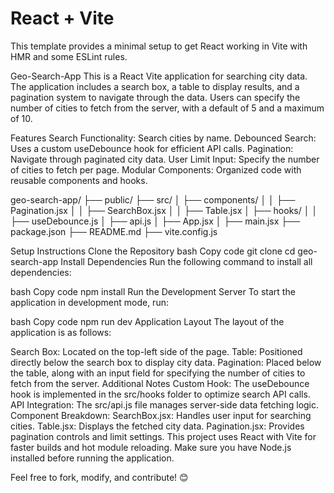 # React + Vite

This template provides a minimal setup to get React working in Vite with HMR and some ESLint rules.

Geo-Search-App
This is a React Vite application for searching city data. The application includes a search box, a table to display results, and a pagination system to navigate through the data. Users can specify the number of cities to fetch from the server, with a default of 5 and a maximum of 10.

Features
Search Functionality: Search cities by name.
Debounced Search: Uses a custom useDebounce hook for efficient API calls.
Pagination: Navigate through paginated city data.
User Limit Input: Specify the number of cities to fetch per page.
Modular Components: Organized code with reusable components and hooks.

geo-search-app/
├── public/
├── src/
│   ├── components/
│   │   ├── Pagination.jsx
│   │   ├── SearchBox.jsx
│   │   ├── Table.jsx
│   ├── hooks/
│   │   ├── useDebounce.js
│   ├── api.js
│   ├── App.jsx
│   ├── main.jsx
├── package.json
├── README.md
├── vite.config.js



Setup Instructions
Clone the Repository
bash
Copy code
git clone <repository-url>
cd geo-search-app
Install Dependencies
Run the following command to install all dependencies:

bash
Copy code
npm install
Run the Development Server
To start the application in development mode, run:

bash
Copy code
npm run dev
Application Layout
The layout of the application is as follows:

Search Box: Located on the top-left side of the page.
Table: Positioned directly below the search box to display city data.
Pagination: Placed below the table, along with an input field for specifying the number of cities to fetch from the server.
Additional Notes
Custom Hook: The useDebounce hook is implemented in the src/hooks folder to optimize search API calls.
API Integration: The src/api.js file manages server-side data fetching logic.
Component Breakdown:
SearchBox.jsx: Handles user input for searching cities.
Table.jsx: Displays the fetched city data.
Pagination.jsx: Provides pagination controls and limit settings.
This project uses React with Vite for faster builds and hot module reloading. Make sure you have Node.js installed before running the application.

Feel free to fork, modify, and contribute! 😊







 

